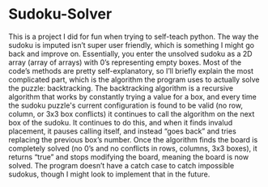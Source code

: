 # Sudoku-Solver
This is a project I did for fun when trying to self-teach python. The way the sudoku is imputed isn’t super user friendly, which is something I might go back and improve on. Essentially, you enter the unsolved sudoku as a 2D array (array of arrays) with 0’s representing empty boxes. Most of the code’s methods are pretty self-explanatory, so I’ll briefly explain the most complicated part, which is the algorithm the program uses to actually solve the puzzle: backtracking. The backtracking algorithm is a recursive algorithm that works by constantly trying a value for a box, and every time the sudoku puzzle's current configuration is found to be valid (no row, column, or 3x3 box conflicts) it continues to call the algorithm on the next box of the sudoku. It continues to do this, and when it finds invalud placement, it pauses calling itself, and instead “goes back” and tries replacing the previous box’s number. Once the algorithm finds the board is completely solved (no 0’s and no conflicts in rows, columns, 3x3 boxes), it returns “true” and stops modifying the board, meaning the board is now solved. The program doesn’t have a catch case to catch impossible sudokus, though I might look to implement that in the future.
